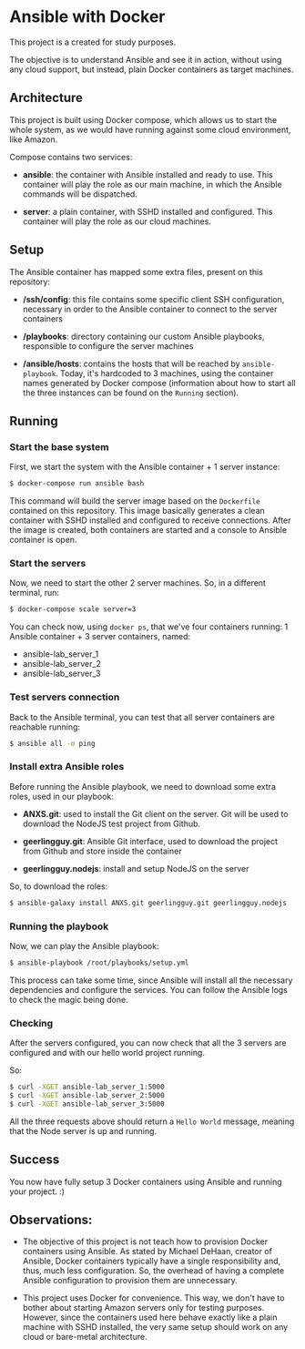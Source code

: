 # Ansible with Docker

This project is a created for study purposes.

The objective is to understand Ansible and see it in action, without using any cloud support, but instead, plain Docker containers as target machines.

## Architecture

This project is built using Docker compose, which allows us to start the whole system, as we would have running against some cloud environment, like Amazon.

Compose contains two services:

- **ansible**: the container with Ansible installed and ready to use. This container will play the role as our main machine, in which the Ansible commands will be dispatched.

- **server**: a plain container, with SSHD installed and configured. This container will play the role as our cloud machines.

## Setup

The Ansible container has mapped some extra files, present on this repository:

- **/ssh/config**: this file contains some specific client SSH configuration, necessary in order to the Ansible container to connect to the server containers

- **/playbooks**: directory containing our custom Ansible playbooks, responsible to configure the server machines

- **/ansible/hosts**: contains the hosts that will be reached by `ansible-playbook`. Today, it's hardcoded to 3 machines, using the container names generated by Docker compose (information about how to start all the three instances can be found on the `Running` section).

## Running

### Start the base system

First, we start the system with the Ansible container + 1 server instance:

```bash
$ docker-compose run ansible bash
```

This command will build the server image based on the `Dockerfile` contained on this repository. This image basically generates a clean container with SSHD installed and configured to receive connections. After the image is created, both containers are started and a console to Ansible container is open.

### Start the servers

Now, we need to start the other 2 server machines. So, in a different terminal, run:

```bash
$ docker-compose scale server=3
```

You can check now, using `docker ps`, that we've four containers running: 1 Ansible container + 3 server containers, named:
- ansible-lab_server_1
- ansible-lab_server_2
- ansible-lab_server_3

### Test servers connection

Back to the Ansible terminal, you can test that all server containers are reachable running:

```bash
$ ansible all -m ping
```

### Install extra Ansible roles

Before running the Ansible playbook, we need to download some extra roles, used in our playbook:

- **ANXS.git**: used to install the Git client on the server. Git will be used to download the NodeJS test project from Github.

- **geerlingguy.git**: Ansible Git interface, used to download the project from Github and store inside the container

- **geerlingguy.nodejs**: install and setup NodeJS on the server

So, to download the roles:

```bash
$ ansible-galaxy install ANXS.git geerlingguy.git geerlingguy.nodejs
```

### Running the playbook

Now, we can play the Ansible playbook:

```bash
$ ansible-playbook /root/playbooks/setup.yml
```

This process can take some time, since Ansible will install all the necessary dependencies and configure the services. You can follow the Ansible logs to check the magic being done.

### Checking

After the servers configured, you can now check that all the 3 servers are configured and with our hello world project running.

So:

```bash
$ curl -XGET ansible-lab_server_1:5000
$ curl -XGET ansible-lab_server_2:5000
$ curl -XGET ansible-lab_server_3:5000
```

All the three requests above should return a `Hello World` message, meaning that the Node server is up and running.

## Success

You now have fully setup 3 Docker containers using Ansible and running your project. :)

## Observations:

- The objective of this project is not teach how to provision Docker containers using Ansible. As stated by Michael DeHaan, creator of Ansible, Docker containers typically have a single responsibility and, thus, much less configuration. So, the overhead of having a complete Ansible configuration to provision them are unnecessary.

- This project uses Docker for convenience. This way, we don't have to bother about starting Amazon servers only for testing purposes. However, since the containers used here behave exactly like a plain machine with SSHD installed, the very same setup should work on any cloud or bare-metal architecture.
